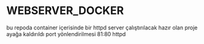 # WEBSERVER_DOCKER
bu repoda container içerisinde bir httpd server çalıştırılacak hazır olan proje ayağa kaldırıldı
port yönlendirilmesi 
81:80 
httpd

